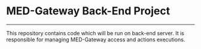 # MED-Gateway Back-End Project

---

This repository contains code which will be run on back-end 
server. It is responsible for managing MED-Gateway access 
and actions executions.